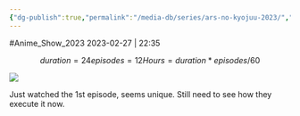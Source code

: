 ```yaml
---
{"dg-publish":true,"permalink":"/media-db/series/ars-no-kyojuu-2023/","title":"Ars no Kyojuu","tags":["mediaDB/tv/series"],"noteIcon":"1"}
---
```


#Anime_Show_2023 
2023-02-27 | 22:35
```math
duration = 24
episodes = 12
Hours = duration * episodes / 60
```
<img src="https://cdn.myanimelist.net/images/anime/1588/132161.jpg">

Just watched the 1st episode, seems unique. Still need to see how they execute it now.